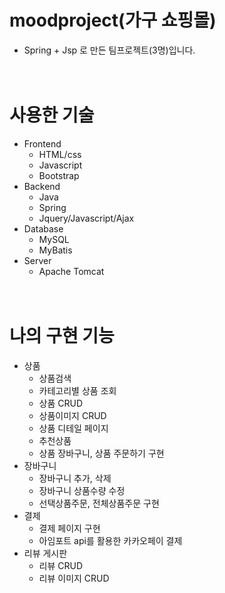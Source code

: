 # moodproject(가구 쇼핑몰)
- Spring + Jsp 로 만든 팀프로젝트(3명)입니다.  
<br/><br/>
# 사용한 기술
- Frontend
  - HTML/css
  - Javascript
  - Bootstrap
- Backend
  - Java
  - Spring
  - Jquery/Javascript/Ajax
- Database
  - MySQL
  - MyBatis
- Server
  - Apache Tomcat
<br/><br/><br/>
# 나의 구현 기능
- 상품
  - 상품검색
  - 카테고리별 상품 조회
  - 상품 CRUD
  - 상품이미지 CRUD
  - 상품 디테일 페이지
  - 추천상품
  - 상품 장바구니, 상품 주문하기 구현
- 장바구니
  - 장바구니 추가, 삭제
  - 장바구니 상품수량 수정
  - 선택상품주문, 전체상품주문 구현
- 결제
    - 결제 페이지 구현
    - 아임포트 api를 활용한 카카오페이 결제
- 리뷰 게시판
  - 리뷰 CRUD
  - 리뷰 이미지 CRUD
